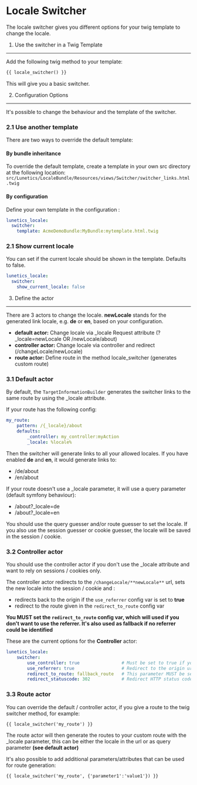 Locale Switcher
==============
The locale switcher gives you different options for your twig template to change the locale.

1. Use the switcher in a Twig Template
-----------------------------------------
Add the following twig method to your template:
``` html
{{ locale_switcher() }}
```
This will give you a basic switcher.

2. Configuration Options
------------------------
It's possible to change the behaviour and the template of the switcher.

### 2.1 Use another template

There are two ways to override the default template:

#### By bundle inheritance
To override the default template, create a template in your own src directory at the following location: `src/Lunetics/LocaleBundle/Resources/views/Switcher/switcher_links.html.twig`

#### By configuration
Define your own template in the configuration :
``` yaml
lunetics_locale:
  switcher:
    template: AcmeDemoBundle:MyBundle:mytemplate.html.twig
```

### 2.1 Show current locale
You can set if the current locale should be shown in the template. Defaults to false.
``` yaml
lunetics_locale:
  switcher:
    show_current_locale: false
```

3. Define the actor
-------------------
There are 3 actors to change the locale. **newLocale** stands for the generated link locale, e.g. **de** or **en**, based on your configuration.

* **default actor:** Change locale via _locale Request attribute (?_locale=newLocale OR /newLocale/about)
* **controller actor:** Change locale via controller and redirect (/changeLocale/newLocale)
* **route actor:** Define route in the method locale_switcher (generates custom route)

### 3.1 Default actor

By default, the `TargetInformationBuilder` generates the switcher links to the same route by using the _locale attribute.

If your route has the following config:

``` yaml
my_route:
    pattern: /{_locale}/about
    defaults:
        _controller: my_controller:myAction
        _locale: %locale%
```

Then the switcher will generate links to all your allowed locales. If you have enabled **de** and **en**, it would generate links to:
* /de/about
* /en/about

If your route doesn't use a _locale parameter, it will use a query parameter (default symfony behaviour):
* /about?_locale=de
* /about?_locale=en

You should use the query guesser and/or route guesser to set the locale.
If you also use the session guesser or cookie guesser, the locale will be saved in the session / cookie.

### 3.2 Controller actor

You should use the controller actor if you don't use the _locale attribute and want to rely on sessions / cookies only.

The controller actor redirects to the `/changeLocale/**newLocale**` url, sets the new locale into the session / cookie and :
* redirects back to the origin if the `use_referrer` config var is set to **true**
* redirect to the route given in the `redirect_to_route` config var

**You MUST set the `redirect_to_route` config var, which will used if you don't want to use the referrer. It's also used as fallback if no referrer could be identified**

These are the current options for the **Controller** actor:
``` yaml
lunetics_locale:
    switcher:
        use_controller: true                # Must be set to true if you want to use the controller. Defaults to false
        use_referrer: true                  # Redirect to the origin url from where the switcher was used. Defaults to true
        redirect_to_route: fallback_route   # This parameter MUST be set. Fallback route if no referrer could be found.
        redirect_statuscode: 302            # Redirect HTTP status code. Options:  300, 301, 302, 303, 307. Defaults to 302
```

### 3.3 Route actor
You can override the default / controller actor, if you give a route to the twig switcher method, for example:

``` html
{{ locale_switcher('my_route') }}
```

The route actor will then generate the routes to your custom route with the _locale parameter, this can be either the locale in the url or as query parameter **(see default actor)**

It's also possible to add additional parameters/attributes that can be used for route generation:
 ``` html
{{ locale_switcher('my_route', {'parameter1':'value1'}) }}
```